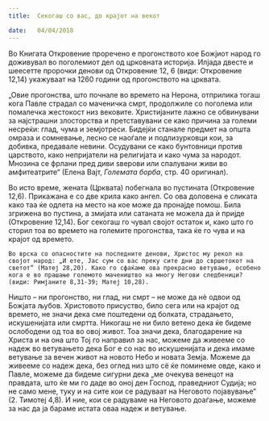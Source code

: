 ```yaml
---
title:  Секогаш со вас, до крајот на векот

date:   04/04/2018
---
```


Во Книгата Откровение проречено е прогонството кое Божјиот народ го доживувал во поголемиот дел од црковната историја. Илјада двесте и шеесетте пророчки денови од Откровение 12, 6 (види: Откровение 12,14) укажуваат на 1260 години од прогонството на црквата.

„Овие прогонства, што почнале во времето на Нерона, от­при­лика тогаш кога Павле страдал со маченичка смрт, про­должи­­ле со поголема или помалечка жестокост низ вековите. Христијаните лажно се обвинувани за најстрашни злосторства и претставувани се како причина за големи несреќи: глад, чума и земјотреси. Бидејќи станале предмет на општа омраза и сомневање, лесно се наоѓале и подлизур­ковци кои, за добивка, предавале невини. Осудувани се како бунтов­ници против царството, како непријате­­ли на религи­јата и како чума за народот. Мнозина се фрлани пред диви ѕверови или спалувани живи во амфитеатрите“ (Елена Вајт, *Големата борба*, стр. 40 оригинал).

Во исто време, жената (Црквата) побегнала во пустината (Открове­ние 12,6). Прикажана е со две крила како ангел. Со ова доловена е сликата како таа ќе одлета на место на кое може да пронајде помош. Била згрижена во пустина, а змијата или сатаната не можела да ѝ пријде (Откровение 12,14). Бог секогаш го чувал својот остаток и, како што го сторил тоа во времето на големите прогонства, така ќе го чува и на крајот од времето.

`Во врска со опасностите на последните денови, Христос му рекол на својот народ: „И ете, Јас сум со вас преку сите дни до свршетокот на светот“ (Матеј 28,20). Како го сфаќаме ова прекрасно ветување, особено кога е во прашање големото мачеништво на многу Негови следбеници? (види: Римјаните 8,31-39; Матеј 10,28).`

Ништо – ни прогонство, ни глад, ни смрт – не може да нѐ одвои од Божјата љубов. Христовото присуство, било сега или на крајот од времето, не значи дека сме поштедени од болката, страдањето, искушенијата или смртта. Никогаш не ни било ветено дека ќе бидеме ослободени од тоа во овој живот. Тоа значи дека, благодарение на Христа и на она што Тој го направил за нас, можеме да живееме со надеж во ветувањето дека Бог е со нас во искушенијата и дека имаме ветување за вечен живот на новото Небо и новата Земја. Можеме да живееме со надеж дека, без оглед низ што сё ќе поминеме овде, како и Павле, можеме да бидеме сигурни дека „ме очекува венецот на правдата, што ќе ми го даде во оној ден Господ, праведниот Судија; но не само мене, туку и на сите кои се радуваат на Неговото појавување“ (2. Тимотеј 4,8). И ние, кои се радуваме на Неговото доаѓање, можеме за нас да ја бараме истата оваа надеж и ветување.
